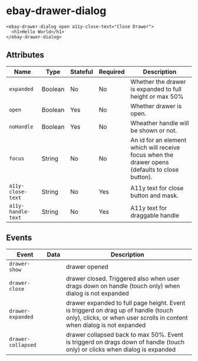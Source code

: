 # ebay-drawer-dialog

```marko
<ebay-drawer-dialog open a11y-close-text="Close Drawer">
  <h1>Hello World</h1>
</ebay-drawer-dialog>
```

## Attributes

Name | Type | Stateful | Required | Description
--- | --- | --- | --- | ---
`expanded` | Boolean | No | No | Whether the drawer is expanded to full height or max 50%
`open` | Boolean | Yes | No | Whether drawer is open.
`noHandle` | Boolean | Yes | No | Wheather handle will be shown or not.
`focus` | String | No | No | An id for an element which will receive focus when the drawer opens (defaults to close button).
`a11y-close-text` | String | No | Yes | A11y text for close button and mask.
`a11y-handle-text` | String | No | Yes | A11y text for draggable handle

## Events

Event | Data | Description
--- | --- | ---
`drawer-show` |  | drawer opened
`drawer-close` |  | drawer closed. Triggered also when user drags down on handle (touch only) when dialog is not expanded
`drawer-expanded` |  | drawer expanded to full page height. Event is triggerd on drag up of handle (touch only), clicks, or when user scrolls in content when dialog is not expanded
`drawer-collapsed` |  | drawer collapsed back to max 50%. Event is triggerd on drags down of handle (touch only) or clicks when dialog is expanded
